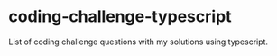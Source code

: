 # coding-challenge-typescript
List of coding challenge questions with my solutions using typescript.
